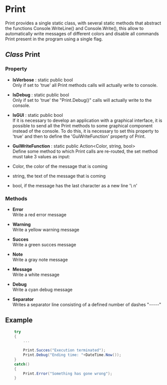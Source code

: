# Print
Print provides a single static class, with  several static methods that abstract the functions Console.WriteLine() and Console.Write(), this allow to automatically write messages of different colors and disable all commands Print present in the program using a single flag.

## *Class* Print
### Property
- **IsVerbose** : static public bool\
Only if set to 'true' all Print methods calls will actually write to console.

- **IsDebug** : static public bool\
Only if set to 'true' the "Print.Debug()" calls will actually write to the console.

- **IsGUI** : static public bool\
If it is necessary to develop an application with a graphical interface, it is possible to send all the Print methods to some graphical component instead of the console.
To do this, it is necessary to set this property to 'true' and then to define the 'GuiWriteFunction' property of Print.

- **GuiWriteFunction** : static public Action<Color, string, bool>\
Define some method to which Print calls are re-routed, the set method must take 3 values as input:
- Color, the color of the message that is coming
- string, the text of the message that is coming
- bool, if the message has the last character as a new line '\ n'


### Methods

- **Error**\
Write a red error message

- **Warning**\
Write a yellow warning message

- **Succes**\
Write a green succes message

- **Note**\
Write a gray note message

- **Message**\
Write a white message

- **Debug**\
Write a cyan debug message

- **Separator**\
Writes a separator line consisting of a defined number of dashes "-----"


## Example 
```C#
	try
	{
		...
		
		Print.Succes("Execution terminated");
		Print.Debug("Ending time: "+DateTime.Now());
	}
	catch()
	{
		Print.Error("Something has gone wrong");
	}
    
```